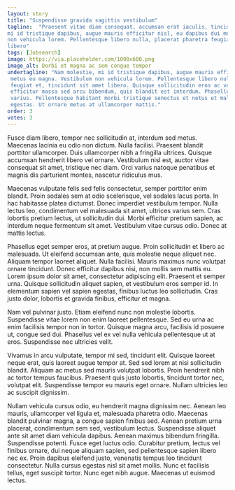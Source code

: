 ```yaml
---
layout: story
title: "Suspendisse gravida sagittis vestibulum"
tagline:  "Praesent vitae diam consequat, accumsan erat iaculis, tincidunt justo. Nam molestie, 
mi id tristique dapibus, augue mauris efficitur nisl, eu dapibus dui metus eu magna. Vestibulum 
non vehicula lorem. Pellentesque libero nulla, placerat pharetra feugiat et, tincidunt sit amet
libero"
tags: [Jobsearch]
image: https://via.placeholder.com/1000x600.png
image_alt: Dorbi et magna ac sem congue tempor
undertagline: "Nam molestie, mi id tristique dapibus, augue mauris efficitur nisl, eu dapibus dui
 metus eu magna. Vestibulum non vehicula lorem. Pellentesque libero nulla, placerat pharetra 
 feugiat et, tincidunt sit amet libero. Quisque sollicitudin eros ac vehicula feugiat. Nulla 
 efficitur massa sed arcu bibendum, quis blandit est interdum. Phasellus cursus congue orci sed 
 varius. Pellentesque habitant morbi tristique senectus et netus et malesuada fames ac turpis 
 egestas. Ut ornare metus at ullamcorper mattis."
order: 3
votes: 3
---
```

Fusce diam libero, tempor nec sollicitudin at, interdum sed metus. Maecenas lacinia eu odio non dictum. Nulla facilisi. Praesent blandit porttitor ullamcorper. Duis ullamcorper nibh a fringilla ultrices. Quisque accumsan hendrerit libero vel ornare. Vestibulum nisl est, auctor vitae consequat sit amet, tristique nec diam. Orci varius natoque penatibus et magnis dis parturient montes, nascetur ridiculus mus.

Maecenas vulputate felis sed felis consectetur, semper porttitor enim blandit. Proin sodales sem at odio scelerisque, vel sodales lacus porta. In hac habitasse platea dictumst. Donec imperdiet vestibulum tempor. Nulla lectus leo, condimentum vel malesuada sit amet, ultrices varius sem. Cras lobortis pretium lectus, ut sollicitudin dui. Morbi efficitur pretium sapien, ac interdum neque fermentum sit amet. Vestibulum vitae cursus odio. Donec at mattis lectus.

Phasellus eget semper eros, at pretium augue. Proin sollicitudin et libero ac malesuada. Ut eleifend accumsan ante, quis molestie neque aliquet nec. Aliquam tempor laoreet aliquet. Nulla facilisi. Mauris maximus nunc volutpat ornare tincidunt. Donec efficitur dapibus nisi, non mollis sem mattis eu. Lorem ipsum dolor sit amet, consectetur adipiscing elit. Praesent et semper urna. Quisque sollicitudin aliquet sapien, et vestibulum eros semper id. In elementum sapien vel sapien egestas, finibus luctus leo sollicitudin. Cras justo dolor, lobortis et gravida finibus, efficitur et magna.

Nam vel pulvinar justo. Etiam eleifend nunc non molestie lobortis. Suspendisse vitae lorem non enim laoreet pellentesque. Sed eu urna ac enim facilisis tempor non in tortor. Quisque magna arcu, facilisis id posuere ut, congue sed dui. Phasellus vel ex vel nulla vehicula pellentesque ut at eros. Suspendisse nec ultricies velit.

Vivamus in arcu vulputate, tempor mi sed, tincidunt elit. Quisque laoreet neque erat, quis laoreet augue tempor at. Sed sed lorem at nisi sollicitudin blandit. Aliquam ac metus sed mauris volutpat lobortis. Proin hendrerit nibh ac tortor tempus faucibus. Praesent quis justo lobortis, tincidunt tortor nec, volutpat elit. Suspendisse tempor eu mauris eget ornare. Nullam ultricies leo ac suscipit dignissim.

Nullam vehicula cursus odio, eu hendrerit magna dignissim nec. Aenean leo mauris, ullamcorper vel ligula et, malesuada pharetra odio. Maecenas blandit pulvinar magna, a congue sapien finibus sed. Aenean pretium urna placerat, condimentum sem sed, vestibulum lectus. Suspendisse aliquet ante sit amet diam vehicula dapibus. Aenean maximus bibendum fringilla. Suspendisse potenti. Fusce eget luctus odio. Curabitur pretium, lectus vel finibus ornare, dui neque aliquam sapien, sed pellentesque sapien libero nec ex. Proin dapibus eleifend justo, venenatis tempus leo tincidunt consectetur. Nulla cursus egestas nisl sit amet mollis. Nunc et facilisis tellus, eget suscipit tortor. Nunc eget nibh augue. Maecenas ut euismod lectus.